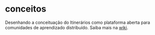 # conceitos
Desenhando a conceituação do Itinerários como plataforma aberta para comunidades de aprendizado distribuído. Saiba mais na [wiki](wiki).
